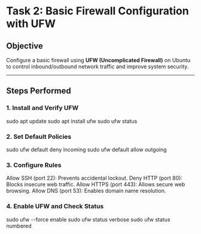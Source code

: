 # Task 2: Basic Firewall Configuration with UFW

## Objective
Configure a basic firewall using **UFW (Uncomplicated Firewall)** on Ubuntu to control inbound/outbound network traffic and improve system security.

---

## Steps Performed

### 1. Install and Verify UFW

sudo apt update
sudo apt install ufw
sudo ufw status

### 2. Set Default Policies
sudo ufw default deny incoming
sudo ufw default allow outgoing

### 3. Configure Rules

Allow SSH (port 22): Prevents accidental lockout.
Deny HTTP (port 80): Blocks insecure web traffic.
Allow HTTPS (port 443): Allows secure web browsing.
Allow DNS (port 53): Enables domain name resolution.

### 4. Enable UFW and Check Status
sudo ufw --force enable
sudo ufw status verbose
sudo ufw status numbered
